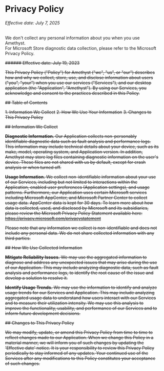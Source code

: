 # Privacy Policy

###### Effective date: July 7, 2025

We don't collect any personal information about you when you use Amethyst.  
For Microsoft Store diagnostic data collection, please refer to the Microsoft Privacy Policy.

~~###### Effective date: July 19, 2023~~

~~This Privacy Policy ("Policy") for Amethyst ("we", "us", or "our") describes how and why we collect, store, use, and disclose information about users ("you", "your") when you use our services ("Services"), and our desktop application (the "Application", "Amethyst"). By using our Services, you acknowledge and consent to the practices described in this Policy.~~

~~## Table of Contents~~

~~1. Information We Collect~~
~~2. How We Use Your Information~~
~~3. Changes to This Privacy Policy~~

~~## Information We Collect~~

~~**Diagnostic Information.** Our Application collects non-personably identifiable diagnostic data such as fault analysis and performance logs. This information may include technical details about your device, such as its make, model, operating system, and Application version. In addition, Amethyst may store log files containing diagnostic information on the user's device. These files are not shared with us by default, except for crash analysis or when turned off.~~

~~**Usage Information.** We collect non-identifiable information about your use of our Services, including but not limited to interactions within the Application, enabled user preferences (Application settings), and usage patterns. Furthermore, our Application uses certain Microsoft services including Microsoft AppCenter, and Microsoft Partner Center to collect usage data. AppCenter data is kept for 30 days. To learn more about how data is collected, used, and disclosed by Microsoft and its subsidiaries, please review the Microsoft Privacy Policy Statement available here: https://privacy.microsoft.com/privacystatement~~

~~Please note that any information we collect is non-identifiable and does not include any personal data. We do not share collected information with any third parties.~~

~~## How We Use Collected Information~~

~~**Mitigate Reliability Issues.** We may use the aggregated information to diagnose and address any unexpected issues that may arise during the use of our Application. This may include analyzing diagnostic data, such as fault analysis and performance logs, to identify the root cause of the issue and develop a solution to resolve it.~~

~~**Identify Usage Trends.** We may use the information to identify and analyze usage trends for our Services and Application. This may include analyzing aggregated usage data to understand how users interact with our Services and to measure their utilization intensity. We may use this analysis to improve the functionality, usability, and performance of our Services and to inform future development decisions.~~

~~## Changes to This Privacy Policy~~

~~We may modify, update, or amend this Privacy Policy from time to time to reflect changes made to our Application. When we change this Policy in a material manner, we will inform you of such changes by updating the 'Effective date' notice. It is your responsibility to review this Privacy Policy periodically to stay informed of any updates. Your continued use of the Services after any modifications to this Policy constitutes your acceptance of such changes.~~
